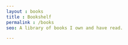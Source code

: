 ```yaml
---
layout : books
title : Bookshelf
permalink : /books
seo: A library of books I own and have read.

---
```

